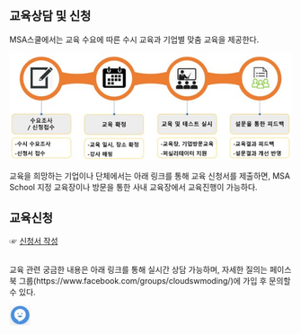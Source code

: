 ## 교육상담 및 신청

MSA스쿨에서는 교육 수요에 따른 수시 교육과 기업별 맞춤 교육을 제공한다.

 ![](/contents/05_커뮤니티/04/image1.jpg)

교육을 희망하는 기업이나 단체에서는 아래 링크를 통해 교육 신청서를 제출하면, MSA School 지정 교육장이나 방문을 통한 사내 교육장에서 교육진행이 가능하다. 
<br/> 

## 교육신청  

☞ [신청서 작성](https://docs.google.com/forms/d/1lXuc2MdKI4CaqF8h0DAFp6phrUS3qBm1bhxL9Oezrk0/edit "신청서작성")

<br/>
교육 관련 궁금한 내용은 아래 링크를 통해 실시간 상담 가능하며, 자세한 질의는 페이스북 그룹(https://www.facebook.com/groups/cloudswmoding/)에 가입 후 문의할 수 있다.

[![실시간 상담](/contents/05_커뮤니티/04/image2.jpg)](/contents/05_커뮤니티/04/image2.jpg/)
